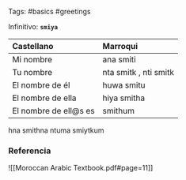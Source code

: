 Tags: #basics #greetings


Infinitivo: **`smiya`**

|    Castellano  |  Marroqui    |
|:-----|:-----|
| Mi nombre     |  ana smiti   |
| Tu nombre     |  nta smitk , nti smitk   |
| El nombre de él     |   huwa smitu   |
| El nombre de ella     |   hiya smitha   |
| El nombre de ell@s es     |    smithum   |
hna smithna
ntuma smiytkum


### Referencia

![[Moroccan Arabic Textbook.pdf#page=11]]
